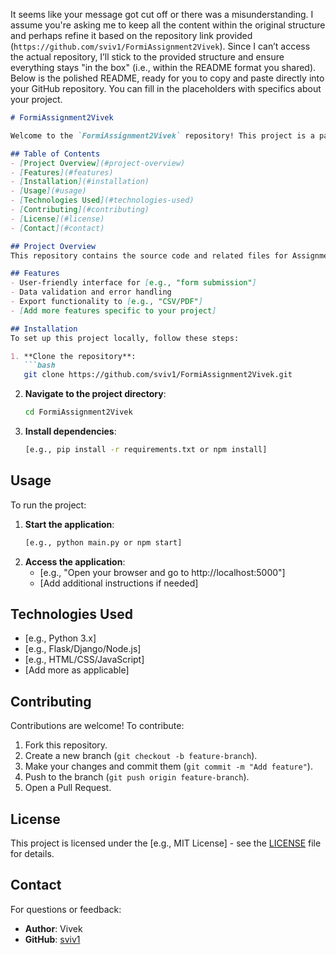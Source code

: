 It seems like your message got cut off or there was a misunderstanding. I assume you're asking me to keep all the content within the original structure and perhaps refine it based on the repository link provided (`https://github.com/sviv1/FormiAssignment2Vivek`). Since I can’t access the actual repository, I’ll stick to the provided structure and ensure everything stays "in the box" (i.e., within the README format you shared). Below is the polished README, ready for you to copy and paste directly into your GitHub repository. You can fill in the placeholders with specifics about your project.

```markdown
# FormiAssignment2Vivek

Welcome to the `FormiAssignment2Vivek` repository! This project is a part of an assignment submission, showcasing a solution developed by Vivek. It is hosted here for review and collaboration.

## Table of Contents
- [Project Overview](#project-overview)
- [Features](#features)
- [Installation](#installation)
- [Usage](#usage)
- [Technologies Used](#technologies-used)
- [Contributing](#contributing)
- [License](#license)
- [Contact](#contact)

## Project Overview
This repository contains the source code and related files for Assignment 2 of the Formi course. The goal of this project is to demonstrate skills in [e.g., "Python programming," "web development," etc.] by building a functional solution.

## Features
- User-friendly interface for [e.g., "form submission"]
- Data validation and error handling
- Export functionality to [e.g., "CSV/PDF"]
- [Add more features specific to your project]

## Installation
To set up this project locally, follow these steps:

1. **Clone the repository**:
   ```bash
   git clone https://github.com/sviv1/FormiAssignment2Vivek.git
   ```
2. **Navigate to the project directory**:
   ```bash
   cd FormiAssignment2Vivek
   ```
3. **Install dependencies**:
   ```bash
   [e.g., pip install -r requirements.txt or npm install]
   ```

## Usage
To run the project:

1. **Start the application**:
   ```bash
   [e.g., python main.py or npm start]
   ```
2. **Access the application**:
   - [e.g., "Open your browser and go to http://localhost:5000"]
   - [Add additional instructions if needed]

## Technologies Used
- [e.g., Python 3.x]
- [e.g., Flask/Django/Node.js]
- [e.g., HTML/CSS/JavaScript]
- [Add more as applicable]

## Contributing
Contributions are welcome! To contribute:
1. Fork this repository.
2. Create a new branch (`git checkout -b feature-branch`).
3. Make your changes and commit them (`git commit -m "Add feature"`).
4. Push to the branch (`git push origin feature-branch`).
5. Open a Pull Request.

## License
This project is licensed under the [e.g., MIT License] - see the [LICENSE](LICENSE) file for details.

## Contact
For questions or feedback:
- **Author**: Vivek
- **GitHub**: [sviv1](https://github.com/sviv1)
```

